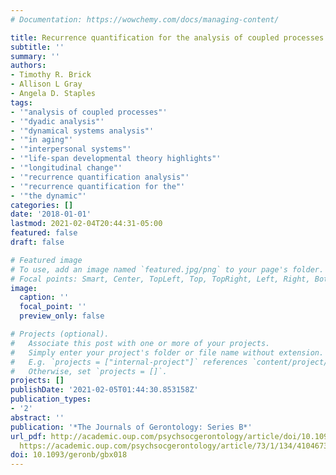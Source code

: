 ```yaml
---
# Documentation: https://wowchemy.com/docs/managing-content/

title: Recurrence quantification for the analysis of coupled processes in aging
subtitle: ''
summary: ''
authors:
- Timothy R. Brick
- Allison L Gray
- Angela D. Staples
tags:
- '"analysis of coupled processes"'
- '"dyadic analysis"'
- '"dynamical systems analysis"'
- '"in aging"'
- '"interpersonal systems"'
- '"life-span developmental theory highlights"'
- '"longitudinal change"'
- '"recurrence quantification analysis"'
- '"recurrence quantification for the"'
- '"the dynamic"'
categories: []
date: '2018-01-01'
lastmod: 2021-02-04T20:44:31-05:00
featured: false
draft: false

# Featured image
# To use, add an image named `featured.jpg/png` to your page's folder.
# Focal points: Smart, Center, TopLeft, Top, TopRight, Left, Right, BottomLeft, Bottom, BottomRight.
image:
  caption: ''
  focal_point: ''
  preview_only: false

# Projects (optional).
#   Associate this post with one or more of your projects.
#   Simply enter your project's folder or file name without extension.
#   E.g. `projects = ["internal-project"]` references `content/project/deep-learning/index.md`.
#   Otherwise, set `projects = []`.
projects: []
publishDate: '2021-02-05T01:44:30.853158Z'
publication_types:
- '2'
abstract: ''
publication: '*The Journals of Gerontology: Series B*'
url_pdf: http://academic.oup.com/psychsocgerontology/article/doi/10.1093/geronb/gbx018/4104673/Recurrence-Quantification-for-the-Analysis-of
  https://academic.oup.com/psychsocgerontology/article/73/1/134/4104673
doi: 10.1093/geronb/gbx018
---
```

